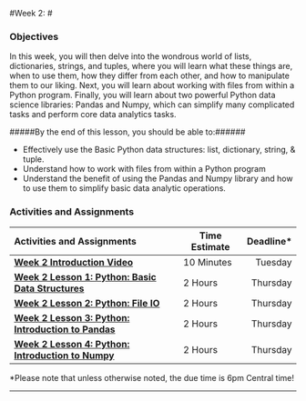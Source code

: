#Week 2: #
### Objectives ###

In this week, you will then delve into the wondrous world of lists, dictionaries, strings, and tuples, where you will learn what these things are, when to use them, how they differ from each other, and how to manipulate them to our liking. Next, you will learn about working with files from within a Python program. Finally, you will learn about two powerful Python data science libraries: Pandas and Numpy, which can simplify many complicated tasks and perform core data analytics tasks.


#####By the end of this lesson, you should be able to:######

- Effectively use the Basic Python data structures: list, dictionary, string, & tuple.
- Understand how to work with files from within a Python program
- Understand the benefit of using the Pandas and Numpy library and how to use them to simplify basic data analytic operations.

### Activities and Assignments ###

|Activities and Assignments | Time Estimate | Deadline* | 
|:------| -----|----------:|
|**[Week 2 Introduction Video][wv]** | 10 Minutes | Tuesday |
|**[Week 2 Lesson 1: Python: Basic Data Structures](lesson1.md)**| 2 Hours |Thursday|
|**[Week 2 Lesson 2: Python: File IO](lesson2.md)**| 2 Hours | Thursday | 
|**[Week 2 Lesson 3: Python: Introduction to Pandas](lesson3.md)**| 2 Hours | Thursday| 
|**[Week 2 Lesson 4: Python: Introduction to Numpy](lesson4.md)**| 2 Hours | Thursday| 

*Please note that unless otherwise noted, the due time is 6pm Central time!

----------
[wv]: https://mediaspace.illinois.edu/media/